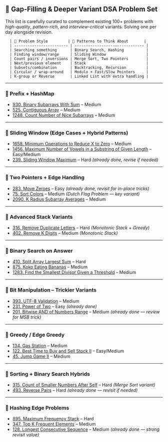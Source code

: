 ## 🚧 Gap-Filling & Deeper Variant DSA Problem Set

This list is carefully curated to complement existing 100+ problems with *high-quality*, *pattern-rich*, and *interview-critical* variants. Solving one per day alongside revision.

      | 🔁 Problem Style         | 🔎 Patterns to Think About       |
      | ------------------------ | ------------------------------- |
      | Searching something      | Binary Search, Hashing          |
      | Finding window/range     | Sliding Window                  |
      | Count pairs / inversions | Merge Sort, Two Pointers        |
      | Next/previous element    | Stack                           |
      | Subsets/combination      | Backtracking, Recursion         |
      | Circular / wrap-around   | Modulo + Fast/Slow Pointers     |
      | K-group or Reverse       | Linked List with extra handling |

---

### 🔁 Prefix + HashMap

- [930. Binary Subarrays With Sum](https://leetcode.com/problems/binary-subarrays-with-sum/) – Medium
- [525. Contiguous Array](https://leetcode.com/problems/contiguous-array/) – Medium
- [1248. Count Number of Nice Subarrays](https://leetcode.com/problems/count-number-of-nice-subarrays/) – Medium

---

### 🔁 Sliding Window (Edge Cases + Hybrid Patterns)

- [1658. Minimum Operations to Reduce X to Zero](https://leetcode.com/problems/minimum-operations-to-reduce-x-to-zero/) – Medium
- [1456. Maximum Number of Vowels in a Substring of Given Length](https://leetcode.com/problems/maximum-number-of-vowels-in-a-substring-of-given-length/) – Easy/Medium
- [239. Sliding Window Maximum](https://leetcode.com/problems/sliding-window-maximum/) – Hard *(already done, revise if needed)*

---

### 🔁 Two Pointers + Edge Handling

- [283. Move Zeroes](https://leetcode.com/problems/move-zeroes/) – Easy *(already done, revisit for in-place tricks)*
- [75. Sort Colors](https://leetcode.com/problems/sort-colors/) – Medium *(Dutch Flag Problem — key variant)*
- [2090. K Radius Subarray Averages](https://leetcode.com/problems/k-radius-subarray-averages/) – Medium

---

### 🔁 Advanced Stack Variants

- [316. Remove Duplicate Letters](https://leetcode.com/problems/remove-duplicate-letters/) – Hard *(Monotonic Stack + Greedy)*
- [402. Remove K Digits](https://leetcode.com/problems/remove-k-digits/) – Medium *(Monotonic Stack)*

---

### 🔁 Binary Search on Answer

- [410. Split Array Largest Sum](https://leetcode.com/problems/split-array-largest-sum/) – Hard
- [875. Koko Eating Bananas](https://leetcode.com/problems/koko-eating-bananas/) – Medium
- [1283. Find the Smallest Divisor Given a Threshold](https://leetcode.com/problems/find-the-smallest-divisor-given-a-threshold/) – Medium

---

### 🔁 Bit Manipulation – Trickier Variants

- [393. UTF-8 Validation](https://leetcode.com/problems/utf-8-validation/) – Medium
- [231. Power of Two](https://leetcode.com/problems/power-of-two/) – Easy *(already done)*
- [201. Bitwise AND of Numbers Range](https://leetcode.com/problems/bitwise-and-of-numbers-range/) – Medium *(already done — review for MSB trick)*

---

### 🔁 Greedy / Edge Greedy

- [134. Gas Station](https://leetcode.com/problems/gas-station/) – Medium
- [122. Best Time to Buy and Sell Stock II](https://leetcode.com/problems/best-time-to-buy-and-sell-stock-ii/) – Easy/Medium
- [45. Jump Game II](https://leetcode.com/problems/jump-game-ii/) – Medium

---

### 🔁 Sorting + Binary Search Hybrids

- [315. Count of Smaller Numbers After Self](https://leetcode.com/problems/count-of-smaller-numbers-after-self/) – Hard *(Merge Sort variant)*
- [493. Reverse Pairs](https://leetcode.com/problems/reverse-pairs/) – Hard *(already done — revisit if needed)*

---

### 🔁 Hashing Edge Problems

- [895. Maximum Frequency Stack](https://leetcode.com/problems/maximum-frequency-stack/) – Hard
- [347. Top K Frequent Elements](https://leetcode.com/problems/top-k-frequent-elements/) – Medium
- [128. Longest Consecutive Sequence](https://leetcode.com/problems/longest-consecutive-sequence/) – Medium *(already done — strong revisit value)*
